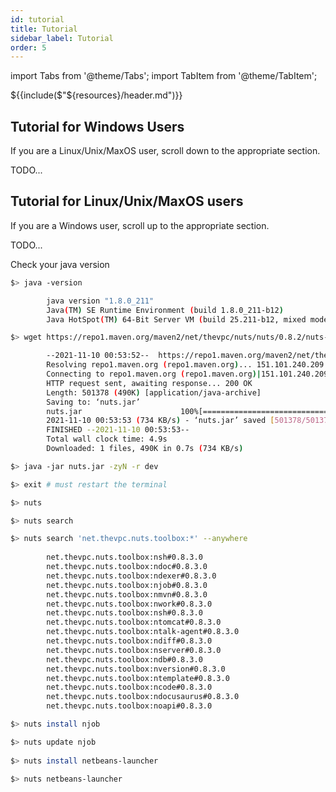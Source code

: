 ```yaml
---
id: tutorial
title: Tutorial
sidebar_label: Tutorial
order: 5
---
```


import Tabs from '@theme/Tabs';
import TabItem from '@theme/TabItem';

${{include($"${resources}/header.md")}}

## Tutorial for Windows Users
If you are a Linux/Unix/MaxOS user, scroll down to the appropriate section.

TODO...

## Tutorial for Linux/Unix/MaxOS users
If you are a Windows user, scroll up to the appropriate section.

TODO...

Check your java version 

```bash
$> java -version

        java version "1.8.0_211"
        Java(TM) SE Runtime Environment (build 1.8.0_211-b12)
        Java HotSpot(TM) 64-Bit Server VM (build 25.211-b12, mixed mode)

$> wget https://repo1.maven.org/maven2/net/thevpc/nuts/nuts/0.8.2/nuts-0.8.2.jar -O nuts.jar

        --2021-11-10 00:53:52--  https://repo1.maven.org/maven2/net/thevpc/nuts/nuts/0.8.2/nuts-0.8.2.jar
        Resolving repo1.maven.org (repo1.maven.org)... 151.101.240.209
        Connecting to repo1.maven.org (repo1.maven.org)|151.101.240.209|:443... connected.
        HTTP request sent, awaiting response... 200 OK
        Length: 501378 (490K) [application/java-archive]
        Saving to: ‘nuts.jar’
        nuts.jar                      100%[==============================================>] 489.63K   734KB/s    in 0.7s    
        2021-11-10 00:53:53 (734 KB/s) - ‘nuts.jar’ saved [501378/501378]
        FINISHED --2021-11-10 00:53:53--
        Total wall clock time: 4.9s
        Downloaded: 1 files, 490K in 0.7s (734 KB/s)

$> java -jar nuts.jar -zyN -r dev

$> exit # must restart the terminal

$> nuts

$> nuts search

$> nuts search 'net.thevpc.nuts.toolbox:*' --anywhere
 
        net.thevpc.nuts.toolbox:nsh#0.8.3.0
        net.thevpc.nuts.toolbox:ndoc#0.8.3.0
        net.thevpc.nuts.toolbox:ndexer#0.8.3.0
        net.thevpc.nuts.toolbox:njob#0.8.3.0
        net.thevpc.nuts.toolbox:nmvn#0.8.3.0
        net.thevpc.nuts.toolbox:nwork#0.8.3.0
        net.thevpc.nuts.toolbox:nsh#0.8.3.0
        net.thevpc.nuts.toolbox:ntomcat#0.8.3.0
        net.thevpc.nuts.toolbox:ntalk-agent#0.8.3.0
        net.thevpc.nuts.toolbox:ndiff#0.8.3.0
        net.thevpc.nuts.toolbox:nserver#0.8.3.0
        net.thevpc.nuts.toolbox:ndb#0.8.3.0
        net.thevpc.nuts.toolbox:nversion#0.8.3.0
        net.thevpc.nuts.toolbox:ntemplate#0.8.3.0
        net.thevpc.nuts.toolbox:ncode#0.8.3.0
        net.thevpc.nuts.toolbox:ndocusaurus#0.8.3.0
        net.thevpc.nuts.toolbox:noapi#0.8.3.0

$> nuts install njob

$> nuts update njob
 
$> nuts install netbeans-launcher

$> nuts netbeans-launcher
 


```


